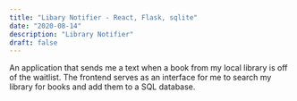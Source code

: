 ```yaml
---
title: "Libary Notifier - React, Flask, sqlite"
date: "2020-08-14"
description: "Library Notifier"
draft: false
---
```


An application that sends me a text when a book from my local library is off of the waitlist. The frontend serves as an interface for me to search my library for books and add them to a SQL database.
